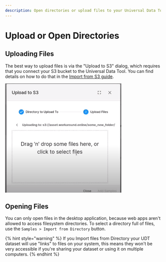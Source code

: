 ```yaml
---
description: Open directories or upload files to your Universal Data Tool dataset
---
```


# Upload or Open Directories

## Uploading Files

The best way to upload files is via the "Upload to S3" dialog, which requires that you connect your S3 bucket to the Universal Data Tool. You can find details on how to do that in the [Import from S3 guide](import-from-aws-s3-bucket.md).

![Import files Dialog](../.gitbook/assets/image%20%2848%29.png)

## Opening Files

You can only open files in the desktop application, because web apps aren't allowed to access filesystem directories. To select a directory full of files, use the `Samples > Import from Directory` button.

{% hint style="warning" %}
If you Import files from Directory your UDT dataset will use "links" to files on your system, this means they won't be very accessible if you're sharing your dataset or using it on multiple computers.
{% endhint %}


